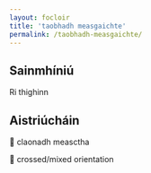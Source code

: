 ```yaml
---
layout: focloir
title: 'taobhadh measgaichte'
permalink: /taobhadh-measgaichte/
---
```


## Sainmhíniú

Ri thighinn

## Aistriúcháin

&#x1f3f4;&#xe0067;&#xe0062;&#xe0073;&#xe0063;&#xe0074;&#xe007f; claonadh measctha

&#x1f3f4;&#xe0067;&#xe0062;&#xe0065;&#xe006e;&#xe0067;&#xe007f; crossed/mixed orientation